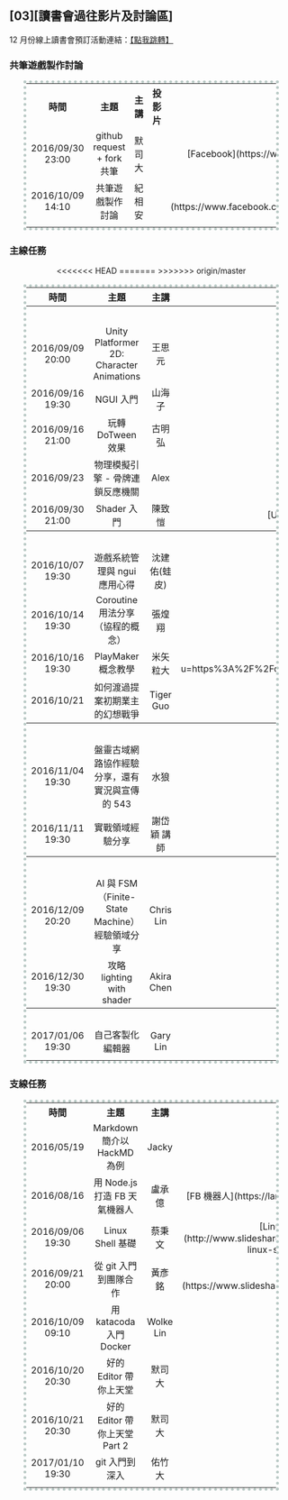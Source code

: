## [03][讀書會過往影片及討論區]
12 月份線上讀書會預訂活動連結：[【點我跳轉】](https://docs.google.com/spreadsheets/d/1JHOqcqAwyqZpddzft0G2J_zj0fl5UU6cFc3XajuSLGQ/)

<!--
<center><table style="width:100%; text-align:center; vertical-align:middle;">
<tr>
<td></td>
<td></td>
<td></td>
<td></td>
</tr>
</table></center>
-->

### 共筆遊戲製作討論

<center><table style="width:90%; text-align:center; vertical-align:middle; border: 5px dotted #BACAC6;">

<tr>
<!------------------------------------------------------>
<th style="width:16%;">時間							</th>
<th style="width:16%;">主題							</th>
<th style="width:16%;">主講							</th>
<th style="width:16%;">投影片						</th>
<th style="width:16%;">影片							</th>
<th style="width:16%;">提問交流區						</th>
<!------------------------------------------------------>
</tr>

<tr>
<!------------------------------------------------------>
<td>2016/09/30 23:00</td>
<td>github request + fork 共筆</td>
<td>默司大</td>
<td></td>
<td>[Facebook](https://www.facebook.com/readbook999/videos/1810950809147341/)</td>
<td>[點我跳轉](https://github.com/onlinereadbook/bookunity/issues/12)</td>
<!------------------------------------------------------>
</tr>

<tr>
<!------------------------------------------------------>
<td>2016/10/09 14:10								</td>
<td>共筆遊戲製作討論									</td>
<td>紀相安											</td>
<td>												</td>
<td>[Facebook](https://www.facebook.com/groups/1606498833013546/permalink/1654764391520323/)</td>
<td>[點我跳轉](https://github.com/onlinereadbook/bookunity/issues/14)</td>
<!------------------------------------------------------>
</tr>

<tr>
<!------------------------------------------------------>
<td>												</td>
<td>												</td>
<td>												</td>
<td>												</td>
<td>												</td>
<td>												</td>
<!------------------------------------------------------>
</tr>

</table></center>

### 主線任務

<center><table style="width:90%; text-align:center; vertical-align:middle; border: 5px dotted #BACAC6;">

<tr>
<!------------------------------------------------------>
<th style="width:16%;">時間							</th>
<th style="width:16%;">主題							</th>
<th style="width:16%;">主講							</th>
<th style="width:16%;">投影片						</th>
<th style="width:16%;">影片							</th>
<th style="width:16%;">提問交流區						</th>
<!------------------------------------------------------>
</tr>

<tr>
<!------------------------------------------------------>
<th style="width:16%;" colspan="6">2016 九月份		</th>
<!------------------------------------------------------>
</tr>

<tr>
<!------------------------------------------------------>
<td>2016/09/09 20:00								</td>
<td>Unity Platformer 2D: Character Animations		</td>
<td>王思元											</td>
<td>[Unity Platformer 2D](https://docs.google.com/presentation/d/1izJ8POcmN1WSrzkQgwZ32EdERUk4PnPl4fo7wDHFlLY/edit#slide=id.p)</td>
<td>[Youtube](https://youtu.be/yZ5hAKWQ7ZU)			</td>
<td>[點我跳轉](https://github.com/onlinereadbook/bookunity/issues/2)</td>
<!------------------------------------------------------>
</tr>

<tr>
<!------------------------------------------------------>
<td>2016/09/16 19:30								</td>
<td>NGUI 入門										</td>
<td>山海子											</td>
<td>												</td>
<td>[Google Drive](https://drive.google.com/file/d/0B5TQWPMizi8yRXl2M0VDaVpyT3M/view)</td>
<td>[點我跳轉](https://github.com/onlinereadbook/bookunity/issues/3)</td>
<!------------------------------------------------------>
</tr>

<tr>
<!------------------------------------------------------>
<td>2016/09/16 21:00								</td>
<td>玩轉 DoTween 效果								</td>
<td>古明弘											</td>
<td>												</td>
<td>[Youtube](https://youtu.be/jbYXTLcgmYQ)			</td>
<td>[點我跳轉](https://github.com/onlinereadbook/bookunity/issues/4)</td>
<!------------------------------------------------------>
</tr>

<tr>
<!------------------------------------------------------>
<td>2016/09/23										</td>
<td>物理模擬引擎 - 骨牌連鎖反應機關						</td>
<td>Alex											</td>
<td>												</td>
<td>[Youtube](https://youtu.be/1_ob4HVlaHQ)			</td>
<td>[點我跳轉](https://github.com/onlinereadbook/bookunity/issues/6)</td>
<!------------------------------------------------------>
</tr>

<tr>
<!------------------------------------------------------>
<td>2016/09/30 21:00								</td>
<td>Shader 入門										</td>
<td>陳致愷											</td>
<td>[Unity Shader](https://docs.google.com/presentation/d/1PG7e9a2y9YFi6wy5ljuNge_q1MYnXCe1_LZCRxwnua0/edit#slide=id.g16a6727905_0_8)</td>
<td>[Youtube](https://www.youtube.com/watch?v=fhmf5PacfVg&feature=youtu.be)</td>
<td>[點我跳轉](https://github.com/onlinereadbook/bookunity/issues/8)</td>
<!------------------------------------------------------>
</tr>

<tr>
<!------------------------------------------------------>
<th style="width:16%;" colspan="6">2016 十月份		</th>
<!------------------------------------------------------>
</tr>

<!--
<tr>
<td>2016/10/06 14:00								</td>
<td>[Unity 應用領域]大師論壇-Unity 光照與即時渲染系統	</td>
<td>小林信行											</td>
<td>[Unity 製圖基礎 照明篇](http://download.randomexp.net/events/unity/20161005_UnityTaipei_LightingSeminar.pdf)</td>
<td>												</td>
<td>[點我跳轉](https://github.com/onlinereadbook/bookunity/issues/13)</td>
</tr>
-->

<tr>
<!------------------------------------------------------>
<td>2016/10/07 19:30								</td>
<td>遊戲系統管理與 ngui 應用心得						</td>
<td>沈建佑(蛙皮)										</td>
<td>												</td>
<td>[Youtube](https://www.youtube.com/watch?v=5SzQLdI1bPU)</td>
<td>[點我跳轉](https://github.com/onlinereadbook/bookunity/issues/11)</td>
<!------------------------------------------------------>
</tr>

<tr>
<!------------------------------------------------------>
<td>2016/10/14 19:30								</td>
<td>Coroutine 用法分享（協程的概念）					</td>
<td>張煌翔											</td>
<td>												</td>
<td>[Youtube](https://youtu.be/L-VhwCZS1Uc)			</td>
<td>[點我跳轉](https://github.com/onlinereadbook/bookunity/issues/17)</td>
<!------------------------------------------------------>
</tr>

<tr>
<!------------------------------------------------------>
<td>2016/10/16 19:30								</td>
<td>PlayMaker 概念教學								</td>
<td>米矢粒大											</td>
<td>[PlayMaker](https://l.facebook.com/l.php?u=https%3A%2F%2Fdocs.google.com%2Fpresentation%2Fd%2F1dH_nbgdVxoYo2UH86lDPQMHiJ2HMjMFrPkjnRlmlyZk%2Fedit%23slide%3Did.g1844b9fe46_0_1146&h=GAQFeDq4h)</td>
<<<<<<< HEAD
<td>[Youtube](https://youtu.be/l9_ykbhcfG8)</td>
=======
<td>[Youtube](https://www.youtube.com/watch?v=l9_ykbhcfG8)</td>
>>>>>>> origin/master
<td>[點我跳轉](https://github.com/onlinereadbook/bookunity/issues/21)</td>
<!------------------------------------------------------>
</tr>

<!--
<tr>
<td>2016/10/18 19:30								</td>
<td>nodejs with 7688 & pi 經驗領域					</td>
<td>Lamma 大											</td>
<td>[nodejs with 7688 & pi](https://docs.google.com/presentation/d/1w6J85SOv01o8ZuZLuoNAW8Wy-BMkIIjbjk5GYOnRC0w/edit)</td>
<td>												</td>
<td>												</td>
</tr>
-->

<tr>
<!------------------------------------------------------>
<td>2016/10/21										</td>
<td>如何渡過提案初期業主的幻想戰爭						</td>
<td>Tiger Guo										</td>
<td>												</td>
<td>[Youtube](https://youtu.be/kURR_31f5Fc)</td>
<td>[點我跳轉](https://github.com/onlinereadbook/bookunity/issues/10)</td>
<!------------------------------------------------------>
</tr>

<tr>
<!------------------------------------------------------>
<th style="width:16%;" colspan="6">2016 十一月份		</th>
<!------------------------------------------------------>
</tr>

<tr>
<!------------------------------------------------------>
<td>2016/11/04 19:30								</td>
<td>盤靈古域網路協作經驗分享，還有實況與宣傳的 543		</td>
<td>水狼												</td>
<td>												</td>
<td>[YouTube](https://www.youtube.com/watch?v=-K_v4F6_BH)</td>
<td>[點我跳轉](https://github.com/onlinereadbook/bookunity/issues/19)</td>
<!------------------------------------------------------>
</tr>

<tr>
<!------------------------------------------------------>
<td>2016/11/11 19:30								</td>
<td>實戰領域經驗分享									</td>
<td>謝岱穎 講師										</td>
<td>												</td>
<td>[YouTube](https://youtu.be/tJ0ROQj-vGE)</td>
<td>[點我跳轉](https://github.com/onlinereadbook/bookunity/issues/18)</td>
<!------------------------------------------------------>
</tr>

<!--
<tr>
<td>2016/11/25 20:30								</td>
<td>自製遊戲計時器應用於音樂遊戲範例					</td>
<td>蘇禧鑫 （阿星）									</td>
<td>												</td>
<td>[（活動網址）](https://www.facebook.com/events/896190013820816/)</td>
<td>[點我跳轉](https://github.com/onlinereadbook/bookunity/issues/9)</td>
</tr>
-->

<tr>
<!------------------------------------------------------>
<th style="width:16%;" colspan="6">2016 十二月份		</th>
<!------------------------------------------------------>
</tr>

<!--
<tr>
<td>2016/12/02 19:30								</td>
<td>MQTT											</td>
<td>蘇維宗											</td>
<td>												</td>
<td>[（活動網址）](https://www.facebook.com/groups/842415582524882/)</td>
<td>[點我跳轉]()</td>
</tr>
-->

<tr>
<!------------------------------------------------------>
<td>2016/12/09 20:20								</td>
<td>AI 與 FSM（Finite-State Machine）經驗領域分享		</td>
<td>Chris Lin										</td>
<td>[（範例下載）](https://drive.google.com/file/d/0B5tZkSgvNqmBeVB0R3ItMHBzZWs/view)</td>
<td>[Youtube](https://www.youtube.com/watch?v=pd7_4-Lj2ro)</td>
<td>[點我跳轉](https://github.com/onlinereadbook/bookunity/issues/15)</td>
<!------------------------------------------------------>
</tr>

<tr>
<!------------------------------------------------------>
<td>2016/12/30 19:30								</td>
<td>攻略 lighting with shader						</td>
<td>Akira Chen										</td>
<td>												</td>
<td>[（活動網址）](https://www.facebook.com/events/105507346587704/)</td>
<td>[點我跳轉](https://github.com/onlinereadbook/bookunity/issues/16)</td>
<!------------------------------------------------------>
</tr>

<tr>
<!------------------------------------------------------>
<th style="width:16%;" colspan="6">2017 一月份		</th>
<!------------------------------------------------------>
</tr>

<tr>
<!------------------------------------------------------>
<td>2017/01/06 19:30								</td>
<td>自己客製化編輯器									</td>
<td>Gary Lin										</td>
<td>												</td>
<td>[（活動網址）](https://www.facebook.com/events/714655155349239/)</td>
<td>[點我跳轉](https://github.com/onlinereadbook/bookunity/issues/20)</td>
<!------------------------------------------------------>
</tr>

<tr>
<!------------------------------------------------------>
<td>												</td>
<td>												</td>
<td>												</td>
<td>												</td>
<td>												</td>
<td>												</td>
<!------------------------------------------------------>
</tr>

</table></center>

### 支線任務

<center><table style="width:90%; text-align:center; vertical-align:middle; border: 5px dotted #BACAC6;">

<tr>
<!------------------------------------------------------>
<th style="width:16%;">時間							</th>
<th style="width:16%;">主題							</th>
<th style="width:16%;">主講							</th>
<th style="width:16%;">投影片							</th>
<th style="width:16%;">影片							</th>
<th style="width:16%;">提問交流區						</th>
<!------------------------------------------------------>
</tr>

<tr>
<!------------------------------------------------------>
<td>2016/05/19</td>
<td>Markdown 簡介以 HackMD 為例</td>
<td>Jacky</td>
<td></td>
<td>[Markdown<br>HackMD](https://youtu.be/8maKJ6CJ9no)</td>
<td></td>
<!------------------------------------------------------>
</tr>

<tr>
<!------------------------------------------------------>
<td>2016/08/16</td>
<td>用 Node.js 打造 FB 天氣機器人</td>
<td>盧承億</td>
<td>[FB 機器人](https://larry850806.github.io/weather/)</td>
<td>[Youtube](https://youtu.be/c5gz5TxtEQk)</td>
<td>[點我跳轉](https://github.com/onlinereadbook/booknodejs/issues/5)</td>
<!------------------------------------------------------>
</tr>

<tr>
<!------------------------------------------------------>
<td>2016/09/06 19:30								</td>
<td>Linux Shell 基礎									</td>
<td>蔡秉文											</td>
<td>[Linux Shell 基礎](http://www.slideshare.net/ssuser3e0b1d/basic-of-linux-shell-command)</td>
<td>[Youtube](https://youtu.be/FBoYiq1pbD0)			</td>
<td>[點我跳轉](https://github.com/onlinereadbook/booknodejs/issues/8)</td>
<!------------------------------------------------------>
</tr>

<tr>
<!------------------------------------------------------>
<td>2016/09/21 20:00</td>
<td>從 git 入門到團隊合作</td>
<td>黃彥銘</td>
<td>[Git 入門](https://www.slideshare.net/secret/retavuvmp0Vbun)</td>
<td>[Youtube](https://youtu.be/DqYJwg6dvJo)</td>
<td>[點我跳轉](https://github.com/onlinereadbook/bookunity/issues/5)</td>
<!------------------------------------------------------>
</tr>

<tr>
<!------------------------------------------------------>
<td>2016/10/09 09:10								</td>
<td>用 katacoda 入門 Docker							</td>
<td>Wolke Lin										</td>
<td>												</td>
<td>[FaceBook](https://www.facebook.com/groups/750311598438135/permalink/847523582050269/)</td>
<td>												</td>
<!------------------------------------------------------>
</tr>

<tr>
<!------------------------------------------------------>
<td>2016/10/20 20:30								</td>
<td>好的 Editor 帶你上天堂							</td>
<td>默司大											</td>
<td>												</td>
<td>[Facebook](https://www.facebook.com/readbook999/videos/1820498281525927/)</td>
<td>[點我跳轉](https://github.com/mosluce/vscode-quick-start)</td>
<!------------------------------------------------------>
</tr>

<tr>
<!------------------------------------------------------>
<td>2016/10/21 20:30								</td>
<td>好的 Editor 帶你上天堂 Part 2						</td>
<td>默司大											</td>
<td>												</td>
<td>[Facebook](https://www.facebook.com/readbook999/videos/1821206701455085/)</td>
<td>[點我跳轉](https://github.com/mosluce/vscode-quick-start)</td>
<!------------------------------------------------------>
</tr>


<tr>
<!------------------------------------------------------>
<td>2017/01/10 19:30</td>
<td>git 入門到深入</td>
<td>佑竹大</td>
<td></td>
<td>[活動網站](https://www.facebook.com/events/108498212975578/)</td>
<td>[點我跳轉](https://github.com/onlinereadbook/bookunity/issues/5)</td>
<!------------------------------------------------------>
</tr>

<tr>
<!------------------------------------------------------>
<td>												</td>
<td>												</td>
<td>												</td>
<td>												</td>
<td>												</td>
<td>												</td>
<!------------------------------------------------------>
</tr>

</table></center>

